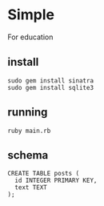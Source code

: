 # Simple

For education

## install

    sudo gem install sinatra
    sudo gem install sqlite3

## running

    ruby main.rb

## schema

    CREATE TABLE posts (
      id INTEGER PRIMARY KEY,
      text TEXT
    );
